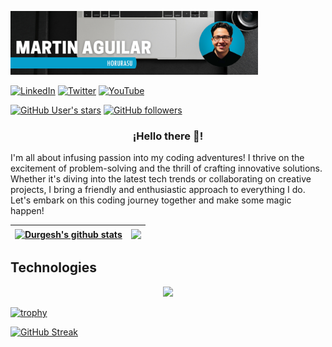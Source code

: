 <img
  src="/Images/bannerperfil.png"
  alt="image"
  title="Banner"
  style="display: inline-block; margin: 0 auto; max-width: 396px">

  
  [![LinkedIn](https://img.shields.io/badge/LinkedIn-MartinAguilar-0077B5?style=for-the-badge&logo=linkedin&logoColor=white&labelColor=101010)](https://www.linkedin.com/in/martin-joaquin-aguilar-muñoz)
  [![Twitter](https://img.shields.io/badge/Twitter-@Horurasu-1DA1F2?style=for-the-badge&logo=twitter&logoColor=white&labelColor=101010)](https://twitter.com/MartinJAguilarM)
  [![YouTube](https://img.shields.io/badge/YouTube-Horurasu-FF0000?style=for-the-badge&logo=youtube&logoColor=white&labelColor=101010)](https://youtube.com/@Horurasu)

[<img alt="GitHub User's stars" src="https://img.shields.io/github/stars/Horurasu?affiliations=OWNER%2CCOLLABORATOR%2CORGANIZATION_MEMBER&label=Total%20user%20stars%20in%20all%20repo&logoColor=red&style=social">](https://github.com/Horurasu?tab=repositories&q=&type=&language=&sort=stargazers)
[<img alt="GitHub followers" src="https://img.shields.io/github/followers/Horurasu?&logoColor=red&style=social">](https://github.com/Horurasu?tab=followers)

<p align="center" width="300">
   <h3 align="center">¡Hello there 👋!</h3>
</p>


I'm all about infusing passion into my coding adventures! I thrive on the excitement of problem-solving and the thrill of crafting innovative solutions. Whether it's diving into the latest tech trends or collaborating on creative projects, I bring a friendly and enthusiastic approach to everything I do. Let's embark on this coding journey together and make some magic happen!

| <a href="https://github.com/horurasu/github-readme-stats"><img align="center" src="https://github-readme-stats.vercel.app/api?username=horurasu&show_icons=true&include_all_commits=true&theme=vision-friendly-dark&hide_border=true&hide=issues,prs&rank_icon=github" alt="Durgesh's github stats" /></a> | <a href="https://github.com/horurasu/github-readme-stats"><img align="center" src="https://github-readme-stats.vercel.app/api/top-langs/?username=horurasu&layout=compact&theme=vision-friendly-dark&hide_border=true" /></a> |
| ------------- | ------------- |

## Technologies

<p align="center">
  <a href="https://skillicons.dev">
    <img src="https://skillicons.dev/icons?i=arduino,bash,bootstrap,c,cs,cpp,css,nodejs,postman,powershell,py,raspberrypi,ubuntu,angular,unity,vim,vscode,figma,git,github,githubactions,html,js,linux&perline=30"/>
  </a>
</p>
  
[![trophy](https://github-profile-trophy.vercel.app/?username=Horurasu&theme=darkhub&row=1&column=10&margin-w=5)](https://github.com/Horurasu/github-profile-trophy)

[![GitHub Streak](https://streak-stats.demolab.com?user=Horurasu&theme=tokyonight&hide_border=true&date_format=j%20M%5B%20Y%5D&mode=weekly&card_width=1000)](https://git.io/streak-stats)  





